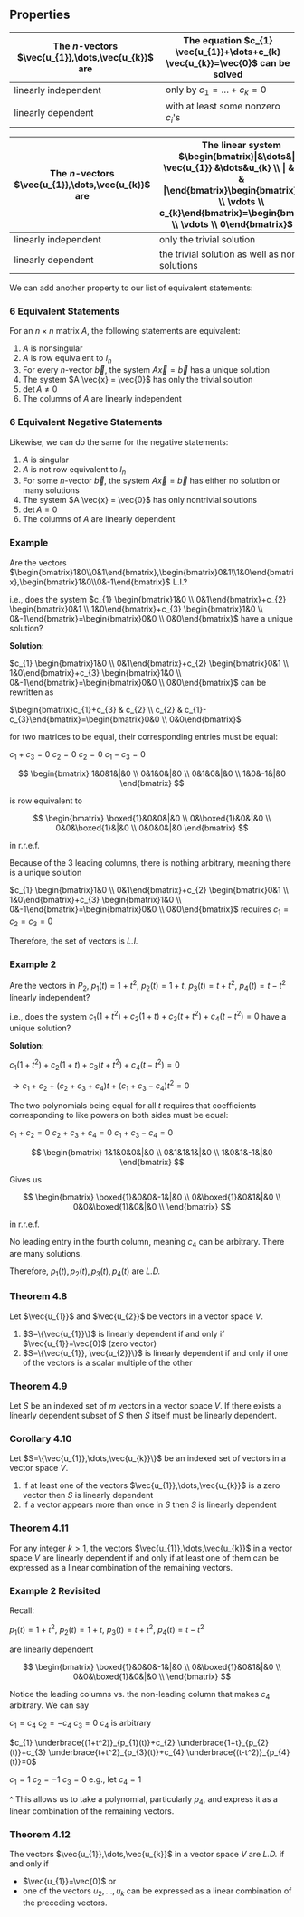 ## Properties

| The $n$-vectors $\vec{u_{1}},\dots,\vec{u_{k}}$ are | The equation $c_{1} \vec{u_{1}}+\dots+c_{k} \vec{u_{k}}=\vec{0}$ can be solved |
| --------------------------------------------------- | ------------------------------------------------------------------------------ |
| linearly independent<br>                            | only by $c_{1}=\dots+c_{k}=0$                                                  |
| linearly dependent                                  | with at least some nonzero $c_{i}$'s                                           |

| The $n$-vectors $\vec{u_{1}},\dots,\vec{u_{k}}$ are | The linear system $\begin{bmatrix}\|&\dots&\| \\ \vec{u_{1}} &\dots&u_{k} \\ \| & \dots & \|\end{bmatrix}\begin{bmatrix}c_{1} \\ \vdots \\ c_{k}\end{bmatrix}=\begin{bmatrix}0 \\ \vdots \\ 0\end{bmatrix}$ has |
| --------------------------------------------------- | --------------------------------------------------------------------------------------------------------------------------------------------------------------------------------------------------------------- |
| linearly independent<br>                            | only the trivial solution                                                                                                                                                                                       |
| linearly dependent                                  | the trivial solution as well as nontrivial solutions                                                                                                                                                            |

We can add another property to our list of equivalent statements:

### 6 Equivalent Statements

For an $n \times n$ matrix $A$, the following statements are equivalent:

1. $A$ is nonsingular
2. $A$ is row equivalent to $I_{n}$
3. For every $n$-vector $\vec{b}$, the system $A \vec{x} = \vec{b}$ has a unique solution
4. The system $A \vec{x} = \vec{0}$ has only the trivial solution
5. $\det A \neq 0$
6. The columns of $A$ are linearly independent

### 6 Equivalent Negative Statements

Likewise, we can do the same for the negative statements:

1. $A$ is singular
2. $A$ is not row equivalent to $I_{n}$
3. For some $n$-vector $\vec{b}$, the system $A \vec{x} = \vec{b}$ has either no solution or many solutions
4. The system $A \vec{x} = \vec{0}$ has only nontrivial solutions
5. $\det A = 0$
6. The columns of $A$ are linearly dependent

### Example

Are the vectors $\begin{bmatrix}1&0\\0&1\end{bmatrix},\begin{bmatrix}0&1\\1&0\end{bmatrix},\begin{bmatrix}1&0\\0&-1\end{bmatrix}$ L.I.?

i.e., does the system $c_{1} \begin{bmatrix}1&0 \\ 0&1\end{bmatrix}+c_{2} \begin{bmatrix}0&1 \\ 1&0\end{bmatrix}+c_{3} \begin{bmatrix}1&0 \\ 0&-1\end{bmatrix}=\begin{bmatrix}0&0 \\ 0&0\end{bmatrix}$ have a unique solution?

**Solution:**

$c_{1} \begin{bmatrix}1&0 \\ 0&1\end{bmatrix}+c_{2} \begin{bmatrix}0&1 \\ 1&0\end{bmatrix}+c_{3} \begin{bmatrix}1&0 \\ 0&-1\end{bmatrix}=\begin{bmatrix}0&0 \\ 0&0\end{bmatrix}$ can be rewritten as

$\begin{bmatrix}c_{1}+c_{3} & c_{2} \\ c_{2} & c_{1}-c_{3}\end{bmatrix}=\begin{bmatrix}0&0 \\ 0&0\end{bmatrix}$

for two matrices to be equal, their corresponding entries must be equal:

$c_{1}+c_{3}=0$
$c_{2}=0$
$c_{2}=0$
$c_{1}-c_{3}=0$

$$
\begin{bmatrix}
1&0&1&|&0 \\
0&1&0&|&0 \\
0&1&0&|&0 \\
1&0&-1&|&0
\end{bmatrix}
$$

is row equivalent to

$$
\begin{bmatrix}
\boxed{1}&0&0&|&0 \\
0&\boxed{1}&0&|&0 \\
0&0&\boxed{1}&|&0 \\
0&0&0&|&0
\end{bmatrix}
$$

in r.r.e.f.

Because of the 3 leading columns, there is nothing arbitrary, meaning there is a unique solution

$c_{1} \begin{bmatrix}1&0 \\ 0&1\end{bmatrix}+c_{2} \begin{bmatrix}0&1 \\ 1&0\end{bmatrix}+c_{3} \begin{bmatrix}1&0 \\ 0&-1\end{bmatrix}=\begin{bmatrix}0&0 \\ 0&0\end{bmatrix}$ requires $c_{1}=c_{2}=c_{3}=0$

Therefore, the set of vectors is _L.I._

### Example 2

Are the vectors in $P_{2}$, $p_{1}(t)=1+t^2,~p_{2}(t)=1+t,~p_{3}(t)=t+t^2,~p_{4}(t)=t-t^2$ linearly independent?

i.e., does the system $c_{1} (1+t^2) + c_{2}(1+t) + c_{3}(t+t^2)+c_{4}(t-t^2)=0$ have a unique solution?

**Solution:**

$c_{1} (1+t^2) + c_{2}(1+t) + c_{3}(t+t^2)+c_{4}(t-t^2)=0$

$\to c_{1}+c_{2}+(c_{2}+c_{3}+c_{4})t+(c_{1}+c_{3}-c_{4})t^2=0$

The two polynomials being equal for all $t$ requires that coefficients corresponding to like powers on both sides must be equal:

$c_{1}+c_{2}=0$
$c_{2}+c_{3}+c_{4}=0$
$c_{1}+c_{3}-c_{4}=0$

$$
\begin{bmatrix}
1&1&0&0&|&0 \\
0&1&1&1&|&0 \\
1&0&1&-1&|&0
\end{bmatrix}
$$

Gives us

$$
\begin{bmatrix}
\boxed{1}&0&0&-1&|&0 \\
0&\boxed{1}&0&1&|&0 \\
0&0&\boxed{1}&0&|&0 \\
\end{bmatrix}
$$

in r.r.e.f.

No leading entry in the fourth column, meaning $c_{4}$ can be arbitrary. There are many solutions.

Therefore, $p_{1}(t),p_{2}(t),p_{3}(t),p_{4}(t)$ are _L.D._

### Theorem 4.8

Let $\vec{u_{1}}$ and $\vec{u_{2}}$ be vectors in a vector space $V$.

1. $S=\{\vec{u_{1}}\}$ is linearly dependent if and only if $\vec{u_{1}}=\vec{0}$ (zero vector)
2. $S=\{\vec{u_{1}}, \vec{u_{2}}\}$ is linearly dependent if and only if one of the vectors is a scalar multiple of the other

### Theorem 4.9

Let $S$ be an indexed set of $m$ vectors in a vector space $V$. If there exists a linearly dependent subset of $S$ then $S$ itself must be linearly dependent.

### Corollary 4.10

Let $S=\{\vec{u_{1}},\dots,\vec{u_{k}}\}$ be an indexed set of vectors in a vector space $V$.

1. If at least one of the vectors $\vec{u_{1}},\dots,\vec{u_{k}}$ is a zero vector then $S$ is linearly dependent
2. If a vector appears more than once in $S$ then $S$ is linearly dependent

### Theorem 4.11

For any integer $k>1$, the vectors $\vec{u_{1}},\dots,\vec{u_{k}}$ in a vector space $V$ are linearly dependent if and only if at least one of them can be expressed as a linear combination of the remaining vectors.

### Example 2 Revisited

Recall:

$p_{1}(t)=1+t^2,$
$p_{2}(t)=1+t,$
$p_{3}(t)=t+t^2,$
$p_{4}(t)=t-t^2$

are linearly dependent

$$
\begin{bmatrix}
\boxed{1}&0&0&-1&|&0 \\
0&\boxed{1}&0&1&|&0 \\
0&0&\boxed{1}&0&|&0 \\
\end{bmatrix}
$$

Notice the leading columns vs. the non-leading column that makes $c_{4}$ arbitrary. We can say

$c_{1}=c_{4}$
$c_{2}=-c_{4}$
$c_{3}=0$
$c_{4}$ is arbitrary

$c_{1} \underbrace{(1+t^2)}_{p_{1}(t)}+c_{2} \underbrace{1+t}_{p_{2}(t)}+c_{3} \underbrace{t+t^2}_{p_{3}(t)}+c_{4} \underbrace{(t-t^2)}_{p_{4}(t)}=0$

$c_{1}=1$
$c_{2}=-1$
$c_{3}=0$
e.g., let $c_{4}=1$

^ This allows us to take a polynomial, particularly $p_{4}$, and express it as a linear combination of the remaining vectors.

### Theorem 4.12

The vectors $\vec{u_{1}},\dots,\vec{u_{k}}$ in a vector space $V$ are _L.D._ if and only if
- $\vec{u_{1}}=\vec{0}$
or
- one of the vectors $u_{2},\dots,u_{k}$ can be expressed as a linear combination of the preceding vectors.